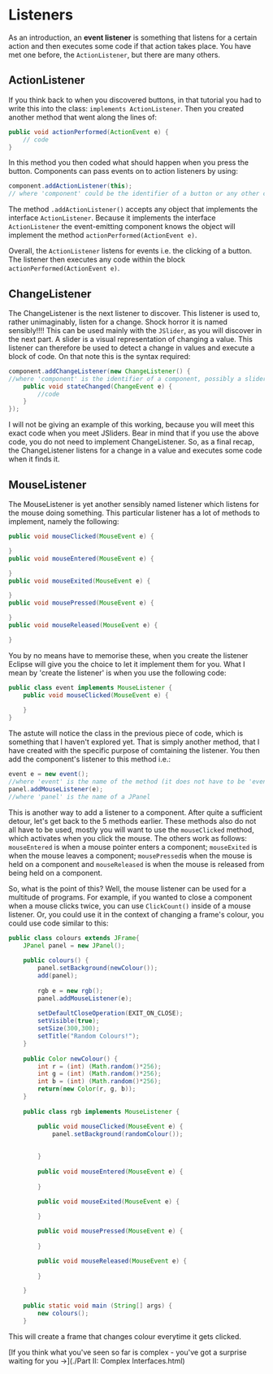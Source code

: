 Listeners
===

As an introduction, an **event listener** is something that listens for a certain action and then executes some code if that action takes place. You have met one before, the `ActionListener`, but there are many others.

## ActionListener
If you think back to when you discovered buttons, in that tutorial you had to write this into the class: `implements ActionListener`. Then you created another method that went along the lines of:

```java
public void actionPerformed(ActionEvent e) {
    // code
}
```

In this method you then coded what should happen when you press the button. Components can pass events on to action listeners by using:

```java
component.addActionListener(this); 
// where 'component' could be the identifier of a button or any other component
```

The method `.addActionListener()` accepts any object that implements the interface `ActionListener`. Because it implements the interface `ActionListener` the event-emitting component knows the object will implement the method `actionPerformed(ActionEvent e)`.


Overall, the `ActionListener` listens for events i.e. the clicking of a button. The listener then executes any code within the block `actionPerformed(ActionEvent e)`.

## ChangeListener
The ChangeListener is the next listener to discover. This listener is used to, rather unimaginably, listen for a change. Shock horror it is named sensibly!!!! This can be used mainly with the `JSlider`, as you will discover in the next part. A slider is a visual representation of changing a value. This listener can therefore be used to detect a change in values and execute a block of code. On that note this is the syntax required:

```java
component.addChangeListener(new ChangeListener() {
//where 'component' is the identifier of a component, possibly a slider
    public void stateChanged(ChangeEvent e) {
        //code
    }
});
```

I will not be giving an example of this working, because you will meet this exact code when you meet JSliders. Bear in mind that if you use the above code, you do not need to implement ChangeListener. So, as a final recap, the ChangeListener listens for a change in a value and executes some code when it finds it.

## MouseListener
The MouseListener is yet another sensibly named listener which listens for the mouse doing something. This particular listener has a lot of methods to implement, namely the following:

```java
public void mouseClicked(MouseEvent e) {

}
public void mouseEntered(MouseEvent e) {

}
public void mouseExited(MouseEvent e) {

}
public void mousePressed(MouseEvent e) {

}
public void mouseReleased(MouseEvent e) {

}
```

You by no means have to memorise these, when you create the listener Eclipse will give you the choice to let it implement them for you. What I mean by 'create the listener' is when you use the following code:

```java
public class event implements MouseListener {
	public void mouseClicked(MouseEvent e) {
	
	}
}
```

The astute will notice the class in the previous piece of code, which is something that I haven't explored yet. That is simply another method, that I have created with the specific purpose of comtaining the listener. You then add the component's listener to this method i.e.:

```java
event e = new event();
//where 'event' is the name of the method (it does not have to be 'event')
panel.addMouseListener(e);
//where 'panel' is the name of a JPanel
```

 This is another way to add a listener to a component. After quite a sufficient detour, let's get back to the 5 methods earlier. These methods also do not all have to be used, mostly you will want to use the `mouseClicked` method, which activates when you click the mouse. The others  work as follows: `mouseEntered` is when a mouse pointer enters a component; `mouseExited` is when the mouse leaves a component; `mousePressed`is when the mouse is held on a component and `mouseReleased` is when the mouse is released from being held on a component.

So, what is the point of this? Well, the mouse listener can be used for a multitude of programs. For example, if you wanted to close a component when a mouse clicks twice, you can use `ClickCount()` inside of a mouse listener. Or, you could use it in the context of changing a frame's colour, you could use code similar to this:

```java
public class colours extends JFrame{
	JPanel panel = new JPanel();
	
	public colours() {
		panel.setBackground(newColour());
		add(panel);
		
		rgb e = new rgb();
		panel.addMouseListener(e);
		
		setDefaultCloseOperation(EXIT_ON_CLOSE);
		setVisible(true);
		setSize(300,300);
		setTitle("Random Colours!");
	}
	
	public Color newColour() {
		int r = (int) (Math.random()*256);
		int g = (int) (Math.random()*256);
		int b = (int) (Math.random()*256);
		return(new Color(r, g, b));
	}
	
	public class rgb implements MouseListener {

		public void mouseClicked(MouseEvent e) {
			panel.setBackground(randomColour());
			
			
		}
		
		public void mouseEntered(MouseEvent e) {
			
		}

		public void mouseExited(MouseEvent e) {
			
		}

		public void mousePressed(MouseEvent e) {
			
		}

		public void mouseReleased(MouseEvent e) {
			
		}

	}
	
	public static void main (String[] args) {
		new colours();
	}
```

This will create a frame that changes colour everytime it gets clicked.

[If you think what you've seen so far is complex - you've got a surprise waiting for you &rarr;](./Part II: Complex Interfaces.html)
